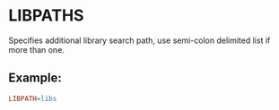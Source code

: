 # LIBPATHS
Specifies additional library search path, use semi-colon delimited list if more than one.

## Example:
``` Makefile
LIBPATH=libs
```